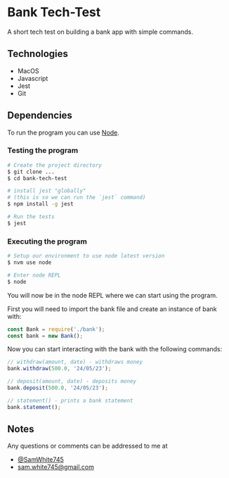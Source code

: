 # Bank Tech-Test

A short tech test on building a bank app with simple commands.

## Technologies
* MacOS
* Javascript
* Jest
* Git

## Dependencies

To run the program you can use [Node](https://nodejs.org/en).

### Testing the program

```sh
# Create the project directory
$ git clone ...
$ cd bank-tech-test

# install jest "globally"
# (this is so we can run the `jest` command)
$ npm install -g jest

# Run the tests
$ jest
```

### Executing the program

```sh
# Setup our environment to use node latest version
$ nvm use node

# Enter node REPL
$ node
```
You will now be in the node REPL where we can start using the program.

First you will need to import the bank file and create an instance of bank with:

```js
const Bank = require('./bank');
const bank = new Bank();
```
Now you can start interacting with the bank with the following commands:
```js
// withdraw(amount, date) - withdraws money
bank.withdraw(500.0, '24/05/23');

// deposit(amount, date) - deposits money
bank.deposit(500.0, '24/05/23');

// statement() - prints a bank statement
bank.statement();
```

## Notes

Any questions or comments can be addressed to me at
* [@SamWhite745](https://github.com/SamWhite745)
* sam.white745@gmail.com

